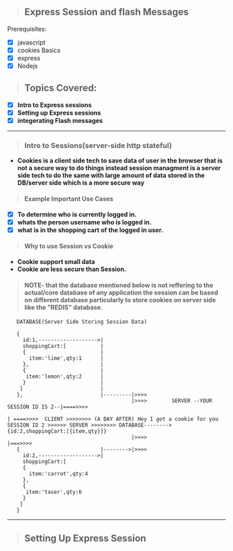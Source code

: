 > ## Express Session and flash Messages

Prerequisites:

- [x] javascript
- [x] cookies Basics
- [x] express
- [x] Nodejs

> ## Topics Covered:

- [x] ****Intro to Express sessions****
- [x] ****Setting up Express sessions****
- [x] ****integerating Flash messages****

***

> ### Intro to Sessions(server-side http stateful)

- ****Cookies is a client side tech to save data of user in the browser that is not a secure way to do things instead session managment is a server side tech to do the same with large amount of data stored in the DB/server side which  is a more secure way****

> #### Example Important Use Cases

- [x] ****To determine who is currently logged in.****
- [x] ****whats the person username who is logged in.****
- [x] ****what is in the shopping cart of the logged in user.****

> #### Why to use Session vs Cookie

- ****Cookie support small data****
- ****Cookie are less secure than Session.****

> #### NOTE- that the database mentioned below is not reffering to the actual/core database of any application the session can be based on different database particularly to store cookies on server side like the "REDIS" database.

       DATABASE(Server Side Storing Session Data)

       {
         id:1,------------------->|
         shoppingCart:[           |
         {                        |
           item:'lime',qty:1      |
         },                       |
         {                        |
          item:'lemon',qty:2      |
         }                        |
        ]                         |
       },                         |---------|>>>>
                                            |>>>>        SERVER --YOUR SESSION ID IS 2--|====>>>>
                                                                                        | ====>>>>  CLIENT >>>>>>>> (A DAY AFTER) Hey I got a cookie for you SESSION ID 2 >>>>>> SERVER >>>>>>>> DATABASE-------->  {id:2,shoppingCart:[{item,qty}]}
                                            |>>>>                                       |===>>>>
       {                          |-------->|>>>>
         id:2,------------------->|
         shoppingCart:[
         {
           item:'carrot',qty:4
         },
         {
          item:'taser',qty:6
         }
        ]
       }

***

> ## Setting Up Express Session

